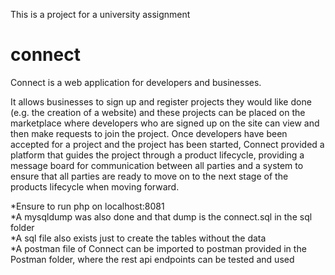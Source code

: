 This is a project for a university assignment

# connect

Connect is a web application for developers and businesses.

It allows businesses to sign up and register projects they would like done (e.g. the creation of a website) and these projects can be placed on the marketplace where developers who are signed up on the site can view and then make requests to join the project. Once developers have been accepted for a project and the project has been started, Connect provided a platform that guides the project through a product lifecycle, providing a message board for communication between all parties and a system to 
ensure that all parties are ready to move on to the next stage of the products lifecycle when moving 
forward.

*Ensure to run php on localhost:8081 <br>
*A mysqldump was also done and that dump is the connect.sql in the sql folder <br>
*A sql file also exists just to create the tables without the data <br> 
*A postman file of Connect can be imported to postman provided in the Postman folder,  where the rest api endpoints can be tested and used <br><br>

